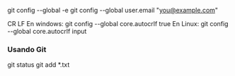 git config --global -e
git config --global user.email "you@example.com"

CR LF
En windows: git config --global core.autocrlf true
En Linux: git config --global core.autocrlf input

### Usando Git
git status
git add *.txt
